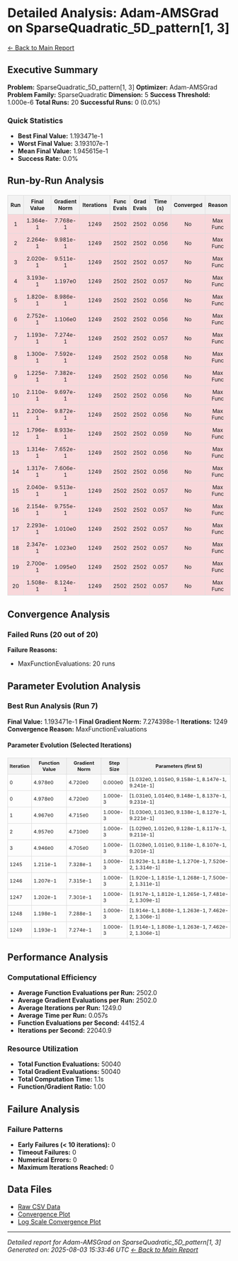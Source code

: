 # Detailed Analysis: Adam-AMSGrad on SparseQuadratic_5D_pattern[1, 3]
[← Back to Main Report](benchmark_report.md)
## Executive Summary
**Problem:** SparseQuadratic_5D_pattern[1, 3]
**Optimizer:** Adam-AMSGrad
**Problem Family:** SparseQuadratic
**Dimension:** 5
**Success Threshold:** 1.000e-6
**Total Runs:** 20
**Successful Runs:** 0 (0.0%)

### Quick Statistics
* **Best Final Value:** 1.193471e-1
* **Worst Final Value:** 3.193107e-1
* **Mean Final Value:** 1.945615e-1
* **Success Rate:** 0.0%


## Run-by-Run Analysis
<table style="border-collapse: collapse; width: 100%; margin: 20px 0; font-size: 12px;">
<tr style="background-color: #f2f2f2;">
<th style="border: 1px solid #ddd; padding: 6px; text-align: center;">Run</th>
<th style="border: 1px solid #ddd; padding: 6px; text-align: center;">Final Value</th>
<th style="border: 1px solid #ddd; padding: 6px; text-align: center;">Gradient Norm</th>
<th style="border: 1px solid #ddd; padding: 6px; text-align: center;">Iterations</th>
<th style="border: 1px solid #ddd; padding: 6px; text-align: center;">Func Evals</th>
<th style="border: 1px solid #ddd; padding: 6px; text-align: center;">Grad Evals</th>
<th style="border: 1px solid #ddd; padding: 6px; text-align: center;">Time (s)</th>
<th style="border: 1px solid #ddd; padding: 6px; text-align: center;">Converged</th>
<th style="border: 1px solid #ddd; padding: 6px; text-align: center;">Reason</th>
</tr>
<tr style="background-color: #f8d7da;">
<td style="border: 1px solid #ddd; padding: 6px; text-align: center;">1</td>
<td style="border: 1px solid #ddd; padding: 6px; text-align: center;">1.364e-1</td>
<td style="border: 1px solid #ddd; padding: 6px; text-align: center;">7.768e-1</td>
<td style="border: 1px solid #ddd; padding: 6px; text-align: center;">1249</td>
<td style="border: 1px solid #ddd; padding: 6px; text-align: center;">2502</td>
<td style="border: 1px solid #ddd; padding: 6px; text-align: center;">2502</td>
<td style="border: 1px solid #ddd; padding: 6px; text-align: center;">0.056</td>
<td style="border: 1px solid #ddd; padding: 6px; text-align: center;">No</td>
<td style="border: 1px solid #ddd; padding: 6px; text-align: center;">Max Func</td>
</tr>
<tr style="background-color: #f8d7da;">
<td style="border: 1px solid #ddd; padding: 6px; text-align: center;">2</td>
<td style="border: 1px solid #ddd; padding: 6px; text-align: center;">2.264e-1</td>
<td style="border: 1px solid #ddd; padding: 6px; text-align: center;">9.981e-1</td>
<td style="border: 1px solid #ddd; padding: 6px; text-align: center;">1249</td>
<td style="border: 1px solid #ddd; padding: 6px; text-align: center;">2502</td>
<td style="border: 1px solid #ddd; padding: 6px; text-align: center;">2502</td>
<td style="border: 1px solid #ddd; padding: 6px; text-align: center;">0.056</td>
<td style="border: 1px solid #ddd; padding: 6px; text-align: center;">No</td>
<td style="border: 1px solid #ddd; padding: 6px; text-align: center;">Max Func</td>
</tr>
<tr style="background-color: #f8d7da;">
<td style="border: 1px solid #ddd; padding: 6px; text-align: center;">3</td>
<td style="border: 1px solid #ddd; padding: 6px; text-align: center;">2.020e-1</td>
<td style="border: 1px solid #ddd; padding: 6px; text-align: center;">9.511e-1</td>
<td style="border: 1px solid #ddd; padding: 6px; text-align: center;">1249</td>
<td style="border: 1px solid #ddd; padding: 6px; text-align: center;">2502</td>
<td style="border: 1px solid #ddd; padding: 6px; text-align: center;">2502</td>
<td style="border: 1px solid #ddd; padding: 6px; text-align: center;">0.057</td>
<td style="border: 1px solid #ddd; padding: 6px; text-align: center;">No</td>
<td style="border: 1px solid #ddd; padding: 6px; text-align: center;">Max Func</td>
</tr>
<tr style="background-color: #f8d7da;">
<td style="border: 1px solid #ddd; padding: 6px; text-align: center;">4</td>
<td style="border: 1px solid #ddd; padding: 6px; text-align: center;">3.193e-1</td>
<td style="border: 1px solid #ddd; padding: 6px; text-align: center;">1.197e0</td>
<td style="border: 1px solid #ddd; padding: 6px; text-align: center;">1249</td>
<td style="border: 1px solid #ddd; padding: 6px; text-align: center;">2502</td>
<td style="border: 1px solid #ddd; padding: 6px; text-align: center;">2502</td>
<td style="border: 1px solid #ddd; padding: 6px; text-align: center;">0.057</td>
<td style="border: 1px solid #ddd; padding: 6px; text-align: center;">No</td>
<td style="border: 1px solid #ddd; padding: 6px; text-align: center;">Max Func</td>
</tr>
<tr style="background-color: #f8d7da;">
<td style="border: 1px solid #ddd; padding: 6px; text-align: center;">5</td>
<td style="border: 1px solid #ddd; padding: 6px; text-align: center;">1.820e-1</td>
<td style="border: 1px solid #ddd; padding: 6px; text-align: center;">8.986e-1</td>
<td style="border: 1px solid #ddd; padding: 6px; text-align: center;">1249</td>
<td style="border: 1px solid #ddd; padding: 6px; text-align: center;">2502</td>
<td style="border: 1px solid #ddd; padding: 6px; text-align: center;">2502</td>
<td style="border: 1px solid #ddd; padding: 6px; text-align: center;">0.056</td>
<td style="border: 1px solid #ddd; padding: 6px; text-align: center;">No</td>
<td style="border: 1px solid #ddd; padding: 6px; text-align: center;">Max Func</td>
</tr>
<tr style="background-color: #f8d7da;">
<td style="border: 1px solid #ddd; padding: 6px; text-align: center;">6</td>
<td style="border: 1px solid #ddd; padding: 6px; text-align: center;">2.752e-1</td>
<td style="border: 1px solid #ddd; padding: 6px; text-align: center;">1.106e0</td>
<td style="border: 1px solid #ddd; padding: 6px; text-align: center;">1249</td>
<td style="border: 1px solid #ddd; padding: 6px; text-align: center;">2502</td>
<td style="border: 1px solid #ddd; padding: 6px; text-align: center;">2502</td>
<td style="border: 1px solid #ddd; padding: 6px; text-align: center;">0.056</td>
<td style="border: 1px solid #ddd; padding: 6px; text-align: center;">No</td>
<td style="border: 1px solid #ddd; padding: 6px; text-align: center;">Max Func</td>
</tr>
<tr style="background-color: #f8d7da;">
<td style="border: 1px solid #ddd; padding: 6px; text-align: center;">7</td>
<td style="border: 1px solid #ddd; padding: 6px; text-align: center;">1.193e-1</td>
<td style="border: 1px solid #ddd; padding: 6px; text-align: center;">7.274e-1</td>
<td style="border: 1px solid #ddd; padding: 6px; text-align: center;">1249</td>
<td style="border: 1px solid #ddd; padding: 6px; text-align: center;">2502</td>
<td style="border: 1px solid #ddd; padding: 6px; text-align: center;">2502</td>
<td style="border: 1px solid #ddd; padding: 6px; text-align: center;">0.057</td>
<td style="border: 1px solid #ddd; padding: 6px; text-align: center;">No</td>
<td style="border: 1px solid #ddd; padding: 6px; text-align: center;">Max Func</td>
</tr>
<tr style="background-color: #f8d7da;">
<td style="border: 1px solid #ddd; padding: 6px; text-align: center;">8</td>
<td style="border: 1px solid #ddd; padding: 6px; text-align: center;">1.300e-1</td>
<td style="border: 1px solid #ddd; padding: 6px; text-align: center;">7.592e-1</td>
<td style="border: 1px solid #ddd; padding: 6px; text-align: center;">1249</td>
<td style="border: 1px solid #ddd; padding: 6px; text-align: center;">2502</td>
<td style="border: 1px solid #ddd; padding: 6px; text-align: center;">2502</td>
<td style="border: 1px solid #ddd; padding: 6px; text-align: center;">0.058</td>
<td style="border: 1px solid #ddd; padding: 6px; text-align: center;">No</td>
<td style="border: 1px solid #ddd; padding: 6px; text-align: center;">Max Func</td>
</tr>
<tr style="background-color: #f8d7da;">
<td style="border: 1px solid #ddd; padding: 6px; text-align: center;">9</td>
<td style="border: 1px solid #ddd; padding: 6px; text-align: center;">1.225e-1</td>
<td style="border: 1px solid #ddd; padding: 6px; text-align: center;">7.382e-1</td>
<td style="border: 1px solid #ddd; padding: 6px; text-align: center;">1249</td>
<td style="border: 1px solid #ddd; padding: 6px; text-align: center;">2502</td>
<td style="border: 1px solid #ddd; padding: 6px; text-align: center;">2502</td>
<td style="border: 1px solid #ddd; padding: 6px; text-align: center;">0.056</td>
<td style="border: 1px solid #ddd; padding: 6px; text-align: center;">No</td>
<td style="border: 1px solid #ddd; padding: 6px; text-align: center;">Max Func</td>
</tr>
<tr style="background-color: #f8d7da;">
<td style="border: 1px solid #ddd; padding: 6px; text-align: center;">10</td>
<td style="border: 1px solid #ddd; padding: 6px; text-align: center;">2.110e-1</td>
<td style="border: 1px solid #ddd; padding: 6px; text-align: center;">9.697e-1</td>
<td style="border: 1px solid #ddd; padding: 6px; text-align: center;">1249</td>
<td style="border: 1px solid #ddd; padding: 6px; text-align: center;">2502</td>
<td style="border: 1px solid #ddd; padding: 6px; text-align: center;">2502</td>
<td style="border: 1px solid #ddd; padding: 6px; text-align: center;">0.056</td>
<td style="border: 1px solid #ddd; padding: 6px; text-align: center;">No</td>
<td style="border: 1px solid #ddd; padding: 6px; text-align: center;">Max Func</td>
</tr>
<tr style="background-color: #f8d7da;">
<td style="border: 1px solid #ddd; padding: 6px; text-align: center;">11</td>
<td style="border: 1px solid #ddd; padding: 6px; text-align: center;">2.200e-1</td>
<td style="border: 1px solid #ddd; padding: 6px; text-align: center;">9.872e-1</td>
<td style="border: 1px solid #ddd; padding: 6px; text-align: center;">1249</td>
<td style="border: 1px solid #ddd; padding: 6px; text-align: center;">2502</td>
<td style="border: 1px solid #ddd; padding: 6px; text-align: center;">2502</td>
<td style="border: 1px solid #ddd; padding: 6px; text-align: center;">0.056</td>
<td style="border: 1px solid #ddd; padding: 6px; text-align: center;">No</td>
<td style="border: 1px solid #ddd; padding: 6px; text-align: center;">Max Func</td>
</tr>
<tr style="background-color: #f8d7da;">
<td style="border: 1px solid #ddd; padding: 6px; text-align: center;">12</td>
<td style="border: 1px solid #ddd; padding: 6px; text-align: center;">1.796e-1</td>
<td style="border: 1px solid #ddd; padding: 6px; text-align: center;">8.933e-1</td>
<td style="border: 1px solid #ddd; padding: 6px; text-align: center;">1249</td>
<td style="border: 1px solid #ddd; padding: 6px; text-align: center;">2502</td>
<td style="border: 1px solid #ddd; padding: 6px; text-align: center;">2502</td>
<td style="border: 1px solid #ddd; padding: 6px; text-align: center;">0.059</td>
<td style="border: 1px solid #ddd; padding: 6px; text-align: center;">No</td>
<td style="border: 1px solid #ddd; padding: 6px; text-align: center;">Max Func</td>
</tr>
<tr style="background-color: #f8d7da;">
<td style="border: 1px solid #ddd; padding: 6px; text-align: center;">13</td>
<td style="border: 1px solid #ddd; padding: 6px; text-align: center;">1.314e-1</td>
<td style="border: 1px solid #ddd; padding: 6px; text-align: center;">7.652e-1</td>
<td style="border: 1px solid #ddd; padding: 6px; text-align: center;">1249</td>
<td style="border: 1px solid #ddd; padding: 6px; text-align: center;">2502</td>
<td style="border: 1px solid #ddd; padding: 6px; text-align: center;">2502</td>
<td style="border: 1px solid #ddd; padding: 6px; text-align: center;">0.056</td>
<td style="border: 1px solid #ddd; padding: 6px; text-align: center;">No</td>
<td style="border: 1px solid #ddd; padding: 6px; text-align: center;">Max Func</td>
</tr>
<tr style="background-color: #f8d7da;">
<td style="border: 1px solid #ddd; padding: 6px; text-align: center;">14</td>
<td style="border: 1px solid #ddd; padding: 6px; text-align: center;">1.317e-1</td>
<td style="border: 1px solid #ddd; padding: 6px; text-align: center;">7.606e-1</td>
<td style="border: 1px solid #ddd; padding: 6px; text-align: center;">1249</td>
<td style="border: 1px solid #ddd; padding: 6px; text-align: center;">2502</td>
<td style="border: 1px solid #ddd; padding: 6px; text-align: center;">2502</td>
<td style="border: 1px solid #ddd; padding: 6px; text-align: center;">0.056</td>
<td style="border: 1px solid #ddd; padding: 6px; text-align: center;">No</td>
<td style="border: 1px solid #ddd; padding: 6px; text-align: center;">Max Func</td>
</tr>
<tr style="background-color: #f8d7da;">
<td style="border: 1px solid #ddd; padding: 6px; text-align: center;">15</td>
<td style="border: 1px solid #ddd; padding: 6px; text-align: center;">2.040e-1</td>
<td style="border: 1px solid #ddd; padding: 6px; text-align: center;">9.513e-1</td>
<td style="border: 1px solid #ddd; padding: 6px; text-align: center;">1249</td>
<td style="border: 1px solid #ddd; padding: 6px; text-align: center;">2502</td>
<td style="border: 1px solid #ddd; padding: 6px; text-align: center;">2502</td>
<td style="border: 1px solid #ddd; padding: 6px; text-align: center;">0.057</td>
<td style="border: 1px solid #ddd; padding: 6px; text-align: center;">No</td>
<td style="border: 1px solid #ddd; padding: 6px; text-align: center;">Max Func</td>
</tr>
<tr style="background-color: #f8d7da;">
<td style="border: 1px solid #ddd; padding: 6px; text-align: center;">16</td>
<td style="border: 1px solid #ddd; padding: 6px; text-align: center;">2.154e-1</td>
<td style="border: 1px solid #ddd; padding: 6px; text-align: center;">9.755e-1</td>
<td style="border: 1px solid #ddd; padding: 6px; text-align: center;">1249</td>
<td style="border: 1px solid #ddd; padding: 6px; text-align: center;">2502</td>
<td style="border: 1px solid #ddd; padding: 6px; text-align: center;">2502</td>
<td style="border: 1px solid #ddd; padding: 6px; text-align: center;">0.057</td>
<td style="border: 1px solid #ddd; padding: 6px; text-align: center;">No</td>
<td style="border: 1px solid #ddd; padding: 6px; text-align: center;">Max Func</td>
</tr>
<tr style="background-color: #f8d7da;">
<td style="border: 1px solid #ddd; padding: 6px; text-align: center;">17</td>
<td style="border: 1px solid #ddd; padding: 6px; text-align: center;">2.293e-1</td>
<td style="border: 1px solid #ddd; padding: 6px; text-align: center;">1.010e0</td>
<td style="border: 1px solid #ddd; padding: 6px; text-align: center;">1249</td>
<td style="border: 1px solid #ddd; padding: 6px; text-align: center;">2502</td>
<td style="border: 1px solid #ddd; padding: 6px; text-align: center;">2502</td>
<td style="border: 1px solid #ddd; padding: 6px; text-align: center;">0.057</td>
<td style="border: 1px solid #ddd; padding: 6px; text-align: center;">No</td>
<td style="border: 1px solid #ddd; padding: 6px; text-align: center;">Max Func</td>
</tr>
<tr style="background-color: #f8d7da;">
<td style="border: 1px solid #ddd; padding: 6px; text-align: center;">18</td>
<td style="border: 1px solid #ddd; padding: 6px; text-align: center;">2.347e-1</td>
<td style="border: 1px solid #ddd; padding: 6px; text-align: center;">1.023e0</td>
<td style="border: 1px solid #ddd; padding: 6px; text-align: center;">1249</td>
<td style="border: 1px solid #ddd; padding: 6px; text-align: center;">2502</td>
<td style="border: 1px solid #ddd; padding: 6px; text-align: center;">2502</td>
<td style="border: 1px solid #ddd; padding: 6px; text-align: center;">0.057</td>
<td style="border: 1px solid #ddd; padding: 6px; text-align: center;">No</td>
<td style="border: 1px solid #ddd; padding: 6px; text-align: center;">Max Func</td>
</tr>
<tr style="background-color: #f8d7da;">
<td style="border: 1px solid #ddd; padding: 6px; text-align: center;">19</td>
<td style="border: 1px solid #ddd; padding: 6px; text-align: center;">2.700e-1</td>
<td style="border: 1px solid #ddd; padding: 6px; text-align: center;">1.095e0</td>
<td style="border: 1px solid #ddd; padding: 6px; text-align: center;">1249</td>
<td style="border: 1px solid #ddd; padding: 6px; text-align: center;">2502</td>
<td style="border: 1px solid #ddd; padding: 6px; text-align: center;">2502</td>
<td style="border: 1px solid #ddd; padding: 6px; text-align: center;">0.057</td>
<td style="border: 1px solid #ddd; padding: 6px; text-align: center;">No</td>
<td style="border: 1px solid #ddd; padding: 6px; text-align: center;">Max Func</td>
</tr>
<tr style="background-color: #f8d7da;">
<td style="border: 1px solid #ddd; padding: 6px; text-align: center;">20</td>
<td style="border: 1px solid #ddd; padding: 6px; text-align: center;">1.508e-1</td>
<td style="border: 1px solid #ddd; padding: 6px; text-align: center;">8.124e-1</td>
<td style="border: 1px solid #ddd; padding: 6px; text-align: center;">1249</td>
<td style="border: 1px solid #ddd; padding: 6px; text-align: center;">2502</td>
<td style="border: 1px solid #ddd; padding: 6px; text-align: center;">2502</td>
<td style="border: 1px solid #ddd; padding: 6px; text-align: center;">0.057</td>
<td style="border: 1px solid #ddd; padding: 6px; text-align: center;">No</td>
<td style="border: 1px solid #ddd; padding: 6px; text-align: center;">Max Func</td>
</tr>
</table>

## Convergence Analysis

### Failed Runs (20 out of 20)

**Failure Reasons:**
- MaxFunctionEvaluations: 20 runs

## Parameter Evolution Analysis

### Best Run Analysis (Run 7)
**Final Value:** 1.193471e-1
**Final Gradient Norm:** 7.274398e-1
**Iterations:** 1249
**Convergence Reason:** MaxFunctionEvaluations

#### Parameter Evolution (Selected Iterations)

<table style="border-collapse: collapse; width: 100%; margin: 20px 0; font-size: 11px;">
<tr style="background-color: #f2f2f2;">
<th style="border: 1px solid #ddd; padding: 4px;">Iteration</th>
<th style="border: 1px solid #ddd; padding: 4px;">Function Value</th>
<th style="border: 1px solid #ddd; padding: 4px;">Gradient Norm</th>
<th style="border: 1px solid #ddd; padding: 4px;">Step Size</th>
<th style="border: 1px solid #ddd; padding: 4px;">Parameters (first 5)</th>
</tr>
<tr><td style="border: 1px solid #ddd; padding: 4px;">0</td><td style="border: 1px solid #ddd; padding: 4px;">4.978e0</td><td style="border: 1px solid #ddd; padding: 4px;">4.720e0</td><td style="border: 1px solid #ddd; padding: 4px;">0.000e0</td><td style="border: 1px solid #ddd; padding: 4px;">[1.032e0, 1.015e0, 9.158e-1, 8.147e-1, 9.241e-1]</td></tr>
<tr><td style="border: 1px solid #ddd; padding: 4px;">0</td><td style="border: 1px solid #ddd; padding: 4px;">4.978e0</td><td style="border: 1px solid #ddd; padding: 4px;">4.720e0</td><td style="border: 1px solid #ddd; padding: 4px;">1.000e-3</td><td style="border: 1px solid #ddd; padding: 4px;">[1.031e0, 1.014e0, 9.148e-1, 8.137e-1, 9.231e-1]</td></tr>
<tr><td style="border: 1px solid #ddd; padding: 4px;">1</td><td style="border: 1px solid #ddd; padding: 4px;">4.967e0</td><td style="border: 1px solid #ddd; padding: 4px;">4.715e0</td><td style="border: 1px solid #ddd; padding: 4px;">1.000e-3</td><td style="border: 1px solid #ddd; padding: 4px;">[1.030e0, 1.013e0, 9.138e-1, 8.127e-1, 9.221e-1]</td></tr>
<tr><td style="border: 1px solid #ddd; padding: 4px;">2</td><td style="border: 1px solid #ddd; padding: 4px;">4.957e0</td><td style="border: 1px solid #ddd; padding: 4px;">4.710e0</td><td style="border: 1px solid #ddd; padding: 4px;">1.000e-3</td><td style="border: 1px solid #ddd; padding: 4px;">[1.029e0, 1.012e0, 9.128e-1, 8.117e-1, 9.211e-1]</td></tr>
<tr><td style="border: 1px solid #ddd; padding: 4px;">3</td><td style="border: 1px solid #ddd; padding: 4px;">4.946e0</td><td style="border: 1px solid #ddd; padding: 4px;">4.705e0</td><td style="border: 1px solid #ddd; padding: 4px;">1.000e-3</td><td style="border: 1px solid #ddd; padding: 4px;">[1.028e0, 1.011e0, 9.118e-1, 8.107e-1, 9.201e-1]</td></tr>
<tr><td style="border: 1px solid #ddd; padding: 4px;">1245</td><td style="border: 1px solid #ddd; padding: 4px;">1.211e-1</td><td style="border: 1px solid #ddd; padding: 4px;">7.328e-1</td><td style="border: 1px solid #ddd; padding: 4px;">1.000e-3</td><td style="border: 1px solid #ddd; padding: 4px;">[1.923e-1, 1.818e-1, 1.270e-1, 7.520e-2, 1.314e-1]</td></tr>
<tr><td style="border: 1px solid #ddd; padding: 4px;">1246</td><td style="border: 1px solid #ddd; padding: 4px;">1.207e-1</td><td style="border: 1px solid #ddd; padding: 4px;">7.315e-1</td><td style="border: 1px solid #ddd; padding: 4px;">1.000e-3</td><td style="border: 1px solid #ddd; padding: 4px;">[1.920e-1, 1.815e-1, 1.268e-1, 7.500e-2, 1.311e-1]</td></tr>
<tr><td style="border: 1px solid #ddd; padding: 4px;">1247</td><td style="border: 1px solid #ddd; padding: 4px;">1.202e-1</td><td style="border: 1px solid #ddd; padding: 4px;">7.301e-1</td><td style="border: 1px solid #ddd; padding: 4px;">1.000e-3</td><td style="border: 1px solid #ddd; padding: 4px;">[1.917e-1, 1.812e-1, 1.265e-1, 7.481e-2, 1.309e-1]</td></tr>
<tr><td style="border: 1px solid #ddd; padding: 4px;">1248</td><td style="border: 1px solid #ddd; padding: 4px;">1.198e-1</td><td style="border: 1px solid #ddd; padding: 4px;">7.288e-1</td><td style="border: 1px solid #ddd; padding: 4px;">1.000e-3</td><td style="border: 1px solid #ddd; padding: 4px;">[1.914e-1, 1.808e-1, 1.263e-1, 7.462e-2, 1.306e-1]</td></tr>
<tr><td style="border: 1px solid #ddd; padding: 4px;">1249</td><td style="border: 1px solid #ddd; padding: 4px;">1.193e-1</td><td style="border: 1px solid #ddd; padding: 4px;">7.274e-1</td><td style="border: 1px solid #ddd; padding: 4px;">1.000e-3</td><td style="border: 1px solid #ddd; padding: 4px;">[1.914e-1, 1.808e-1, 1.263e-1, 7.462e-2, 1.306e-1]</td></tr>
</table>

## Performance Analysis

### Computational Efficiency
- **Average Function Evaluations per Run:** 2502.0
- **Average Gradient Evaluations per Run:** 2502.0
- **Average Iterations per Run:** 1249.0
- **Average Time per Run:** 0.057s
- **Function Evaluations per Second:** 44152.4
- **Iterations per Second:** 22040.9
### Resource Utilization
- **Total Function Evaluations:** 50040
- **Total Gradient Evaluations:** 50040
- **Total Computation Time:** 1.1s
- **Function/Gradient Ratio:** 1.00
## Failure Analysis

### Failure Patterns
- **Early Failures (< 10 iterations):** 0
- **Timeout Failures:** 0
- **Numerical Errors:** 0
- **Maximum Iterations Reached:** 0


## Data Files
* [Raw CSV Data](../data/problems/SparseQuadratic_5D_pattern[1,_3]_results.csv)
* [Convergence Plot](../plots/SparseQuadratic_5D_pattern[1,_3].png)
* [Log Scale Convergence Plot](../plots/SparseQuadratic_5D_pattern[1,_3]_log.png)


---
*Detailed report for Adam-AMSGrad on SparseQuadratic_5D_pattern[1, 3]*
*Generated on: 2025-08-03 15:33:46 UTC*
*[← Back to Main Report](../benchmark_report.md)*
